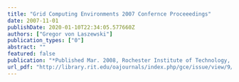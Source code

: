 ```yaml
---
title: "Grid Computing Environments 2007 Confernce Proceeedings"
date: 2007-11-01
publishDate: 2020-01-10T22:34:05.577660Z
authors: ["Gregor von Laszewski"]
publication_types: ["0"]
abstract: ""
featured: false
publication: "*Published Mar. 2008, Rochester Institute of Technology, Rochester NY*"
url_pdf: "http://library.rit.edu/oajournals/index.php/gce/issue/view/9/showToc"
---
```


